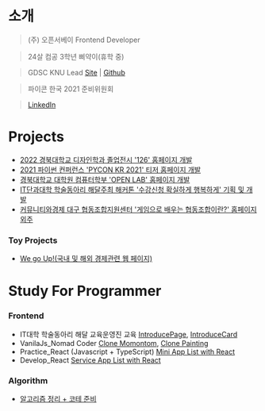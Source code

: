 # 소개
> (주) 오픈서베이 Frontend Developer

> 24살 컴공 3학년 삐약이(휴학 중)

> GDSC KNU Lead [Site](https://gdsc.community.dev/kyungpook-national-university/) | [Github](https://github.com/GDSC-KNU)

> 파이콘 한국 2021 준비위원회

> [LinkedIn](https://www.linkedin.com/in/%EC%A2%85%EC%97%B0-%EA%B0%95-7b5541213)


# Projects
* [2022 경북대학교 디자인학과 졸업전시 '126' 홈페이지 개발](https://knud1.com/)
* [2021 파이썬 컨퍼런스 'PYCON KR 2021' 티저 홈페이지 개발](https://2021.pycon.kr/)
* [경북대학교 대학원 컴퓨터학부 'OPEN LAB' 홈페이지 개발](https://cse.knu.ac.kr/openlab/)
* [IT단과대학 학술동아리 해달주최 해커톤 '수강신청 확실하게 행복하게' 기획 및 개발](https://github.com/Climier-code/Haedal_Hackathon_2019_2)
* [커뮤니티와경제 대구 협동조합지원센터 '게임으로 배우는 협동조합이란?' 홈페이지 외주](https://github.com/Climier-code/Cooperative_site)
### Toy Projects
* [We go Up!(국내 및 해외 경제관련 웹 페이지)](https://github.com/Climier-code/WegoUp)

# Study For Programmer
### Frontend
* IT대학 학술동아리 해달 교육운영진 교육 [IntroducePage](https://github.com/Climier-code/Climier-code.github.io), [IntroduceCard](https://github.com/Climier-code/INTRODUCECARD.climier.github.io)
* VanilaJs_Nomad Coder [Clone Momontom](https://github.com/Climier-code/Nomad_vanillajs), [Clone Painting](https://github.com/Climier-code/Nomad_vanillajs2)
* Practice_React (Javascript + TypeScript) [Mini App List with React](https://github.com/Climier-code/React-Basic)
* Develop_React [Service App List with React](https://github.com/Climier-code/React-Advanced)
### Algorithm
* [알고리즘 정리 + 코테 준비](https://github.com/Climier-code/TodayWhatIStudy_algorithm)

<!--
**Climier-code/Climier-code** is a ✨ _special_ ✨ repository because its `README.md` (this file) appears on your GitHub profile.

Here are some ideas to get you started:

- 🔭 I’m currently working on ...
- 🌱 I’m currently learning ...
- 👯 I’m looking to collaborate on ...
- 🤔 I’m looking for help with ...
- 💬 Ask me about ...
- 📫 How to reach me: ...
- 😄 Pronouns: ...
- ⚡ Fun fact: ...
-->
